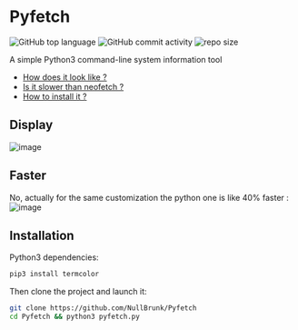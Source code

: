 # Pyfetch


![GitHub top language](https://img.shields.io/github/languages/top/NullBrunk/Pyfetch?style=for-the-badge)
![GitHub commit activity](https://img.shields.io/github/commit-activity/m/NullBrunk/Pyfetch?style=for-the-badge)
![repo size](https://img.shields.io/github/repo-size/NullBrunk/Pyfetch?style=for-the-badge)


A simple Python3 command-line system information tool

- <a href="https://github.com/NullBrunk/Pyfetch#display">How does it look like ?</a>
- <a href="https://github.com/NullBrunk/Pyfetch#faster">Is it slower than neofetch ?</a>
- <a href="https://github.com/NullBrunk/Pyfetch#installation">How to install it ?</a>

## Display
![image](https://user-images.githubusercontent.com/106782577/207334421-20c503ad-8079-4712-9311-47d3ff0e1d5f.png)

## Faster
No, actually for the same customization the python one is like 40% faster :    
![image](https://user-images.githubusercontent.com/106782577/207340191-8d57ac7f-1810-437a-b899-d24f8629dc4e.png)

## Installation

Python3 dependencies:
```bash
pip3 install termcolor
```

Then clone the project and launch it:
```bash
git clone https://github.com/NullBrunk/Pyfetch
cd Pyfetch && python3 pyfetch.py

```
